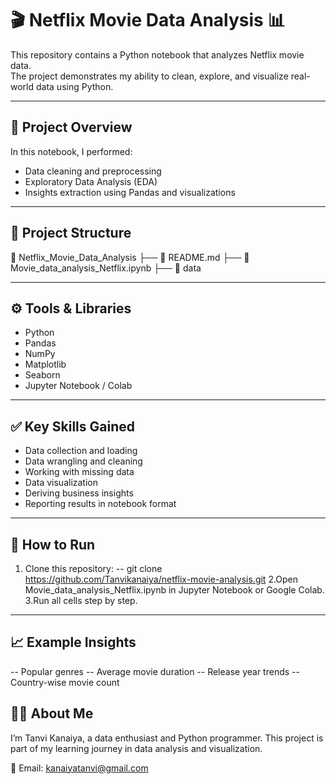 # 🎬 Netflix Movie Data Analysis 📊

This repository contains a Python notebook that analyzes Netflix movie data.  
The project demonstrates my ability to clean, explore, and visualize real-world data using Python.

---

## 📌 Project Overview

In this notebook, I performed:
- Data cleaning and preprocessing
- Exploratory Data Analysis (EDA)
- Insights extraction using Pandas and visualizations

---

## 📂 Project Structure
📁 Netflix_Movie_Data_Analysis
├── 📄 README.md
├── 📄 Movie_data_analysis_Netflix.ipynb
├── 📁 data


---

## ⚙️ Tools & Libraries

- Python
- Pandas
- NumPy
- Matplotlib
- Seaborn
- Jupyter Notebook / Colab

---

## ✅ Key Skills Gained

- Data collection and loading
- Data wrangling and cleaning
- Working with missing data
- Data visualization
- Deriving business insights
- Reporting results in notebook format

---

## 🚀 How to Run

1. Clone this repository:
-- git clone https://github.com/Tanvikanaiya/netflix-movie-analysis.git
2.Open Movie_data_analysis_Netflix.ipynb in Jupyter Notebook or Google Colab.
3.Run all cells step by step.

---

## 📈 Example Insights
-- Popular genres
-- Average movie duration
-- Release year trends
-- Country-wise movie count

## 🙋‍♀️ About Me
I’m Tanvi Kanaiya, a data enthusiast and Python programmer.
This project is part of my learning journey in data analysis and visualization.

📧 Email: kanaiyatanvi@gmail.com




